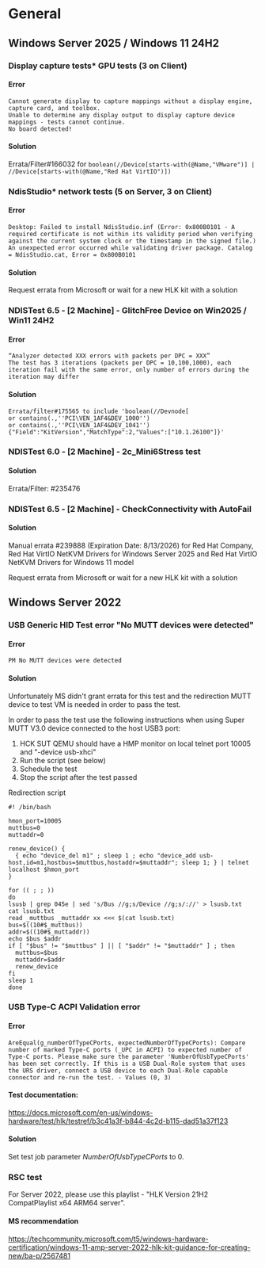 # General

## Windows Server 2025 / Windows 11 24H2

### Display capture tests* GPU tests (3 on Client)

#### Error
```
Cannot generate display to capture mappings without a display engine, capture card, and toolbox. 
Unable to determine any display output to display capture device mappings - tests cannot continue.
No board detected!
```

#### Solution 

Errata/Filter#166032 for `boolean(//Device[starts-with(@Name,"VMware")] | //Device[starts-with(@Name,"Red Hat VirtIO")])`

### NdisStudio* network tests (5 on Server, 3 on Client)

#### Error
```
Desktop: Failed to install NdisStudio.inf (Error: 0x800B0101 - A required certificate is not within its validity period when verifying against the current system clock or the timestamp in the signed file.)
An unexpected error occurred while validating driver package. Catalog = NdisStudio.cat, Error = 0x800B0101
```

#### Solution

Request errata from Microsoft or wait for a new HLK kit with a solution

### NDISTest 6.5 - [2 Machine] - GlitchFree Device on Win2025 / Win11 24H2

#### Error 

```
“Analyzer detected XXX errors with packets per DPC = XXX”
The test has 3 iterations (packets per DPC = 10,100,1000), each iteration fail with the same error, only number of errors during the iteration may differ
```

#### Solution 

```
Errata/filter#175565 to include 'boolean(//Devnode[
or contains(.,''PCI\VEN_1AF4&DEV_1000'')
or contains(.,''PCI\VEN_1AF4&DEV_1041'')
{"Field":"KitVersion","MatchType":2,"Values":["10.1.26100"]}'
```

### NDISTest 6.0 - [2 Machine] - 2c_Mini6Stress test

#### Solution

Errata/Filter: #235476

### NDISTest 6.5 - [2 Machine] - CheckConnectivity with AutoFail

#### Solution

Manual errata #239888 (Expiration Date: 8/13/2026) for Red Hat Company, Red Hat VirtIO NetKVM Drivers for Windows Server 2025 and Red Hat VirtIO NetKVM Drivers for Windows 11 model

Request errata from Microsoft or wait for a new HLK kit with a solution

## Windows Server 2022

### **USB Generic HID Test** error "No MUTT devices were detected"

#### Error
`PM No MUTT devices were detected `

#### Solution
Unfortunately MS didn't grant errata for this test and the redirection MUTT device to test VM is needed in order to pass the test.

In order to pass the test use the following instructions when using Super MUTT V3.0 device connected to the host USB3 port:
1. HCK SUT QEMU should have a HMP monitor on local telnet port 10005 and "-device usb-xhci"
2. Run the script (see below)
3. Schedule the test
4. Stop the script after the test passed

Redirection script
```
#! /bin/bash

hmon_port=10005
muttbus=0
muttaddr=0

renew_device() {
  { echo "device_del m1" ; sleep 1 ; echo "device_add usb-host,id=m1,hostbus=$muttbus,hostaddr=$muttaddr"; sleep 1; } | telnet localhost $hmon_port
}

for (( ; ; ))
do
lsusb | grep 045e | sed 's/Bus //g;s/Device //g;s/://' > lsusb.txt
cat lsusb.txt
read _muttbus _muttaddr xx <<< $(cat lsusb.txt)
bus=$((10#$_muttbus))
addr=$((10#$_muttaddr))
echo $bus $addr
if [ "$bus" != "$muttbus" ] || [ "$addr" != "$muttaddr" ] ; then
  muttbus=$bus
  muttaddr=$addr
  renew_device
fi
sleep 1
done
```

### **USB Type-C ACPI Validation** error

#### Error
`AreEqual(g_numberOfTypeCPorts, expectedNumberOfTypeCPorts): Compare number of marked Type-C ports (_UPC in ACPI) to expected number of Type-C ports. Please make sure the parameter 'NumberOfUsbTypeCPorts' has been set correctly. If this is a USB Dual-Role system that uses the URS driver, connect a USB device to each Dual-Role capable connector and re-run the test. - Values (0, 3)`

#### Test documentation:
https://docs.microsoft.com/en-us/windows-hardware/test/hlk/testref/b3c41a3f-b844-4c2d-b115-dad51a37f123

#### Solution
Set test job parameter _NumberOfUsbTypeCPorts_ to 0. 

### RSC test

For Server 2022, please use this playlist - "HLK Version 21H2 CompatPlaylist x64 ARM64 server". 

#### MS recommendation
https://techcommunity.microsoft.com/t5/windows-hardware-certification/windows-11-amp-server-2022-hlk-kit-guidance-for-creating-new/ba-p/2567481
